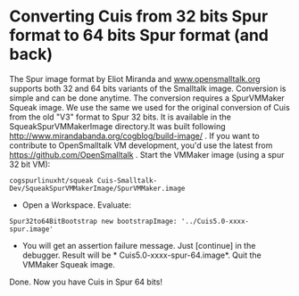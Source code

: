 Converting Cuis from 32 bits Spur format to 64 bits Spur format (and back)
==============================================

The Spur image format by Eliot Miranda and www.opensmalltalk.org supports both 32 and 64 bits variants of the Smalltalk image. Conversion is simple and can be done anytime. The conversion requires a SpurVMMaker Squeak image. We use the same we used for the original conversion of Cuis from the old "V3" format to Spur 32 bits. It is available in the SqueakSpurVMMakerImage directory.It was built following http://www.mirandabanda.org/cogblog/build-image/ . If you want to contribute to OpenSmalltalk VM development, you'd use the latest from https://github.com/OpenSmalltalk . Start the VMMaker image (using a spur 32 bit VM):
```
cogspurlinuxht/squeak Cuis-Smalltalk-Dev/SqueakSpurVMMakerImage/SpurVMMaker.image
```

- Open a Workspace. Evaluate:
```
Spur32to64BitBootstrap new bootstrapImage: '../Cuis5.0-xxxx-spur.image'
```

- You will get an assertion failure message. Just [continue] in the debugger. Result will be * Cuis5.0-xxxx-spur-64.image*. Quit the VMMaker Squeak image.

Done. Now you have Cuis in Spur 64 bits!
